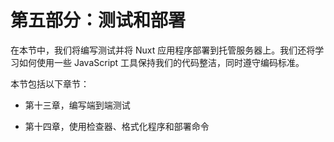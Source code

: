 # 第五部分：测试和部署

在本节中，我们将编写测试并将 Nuxt 应用程序部署到托管服务器上。我们还将学习如何使用一些 JavaScript 工具保持我们的代码整洁，同时遵守编码标准。

本节包括以下章节：

+   第十三章，编写端到端测试

+   第十四章，使用检查器、格式化程序和部署命令
